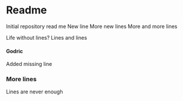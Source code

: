 # Readme

Initial repository read me
New line
More new lines
More and more lines

Life without lines?
Lines and lines

#### Godric

Added missing line

### More lines

Lines are never enough
